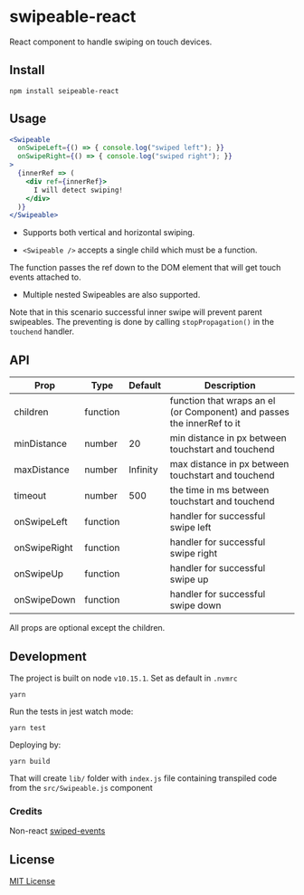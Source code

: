 # swipeable-react

React component to handle swiping on touch devices.

## Install

```
npm install seipeable-react
```

## Usage

```jsx
<Swipeable
  onSwipeLeft={() => { console.log("swiped left"); }}
  onSwipeRight={() => { console.log("swiped right"); }}
>
  {innerRef => (
    <div ref={innerRef}>
      I will detect swiping!
    </div>
  )}
</Swipeable>
```

 - Supports both vertical and horizontal swiping.

 - `<Swipeable />` accepts a single child which must be a function.

 The function passes the ref down to the DOM element that will get touch events attached to.

 - Multiple nested Swipeables are also supported.

 Note that in this scenario successful inner swipe will prevent parent swipeables. The preventing is done by calling `stopPropagation()` in the `touchend` handler.

## API

| Prop          | Type          | Default  | Description |
| ------------- | ------------- | -------- | ----------- |
| children      | function      |          | function that wraps an el (or Component) and passes the innerRef to it |
| minDistance   | number        | 20       | min distance in px between touchstart and touchend |
| maxDistance   | number        | Infinity | max distance in px between touchstart and touchend |
| timeout       | number        | 500      | the time in ms between touchstart and touchend     |
| onSwipeLeft   | function      |          | handler for successful swipe left                  |
| onSwipeRight  | function      |          | handler for successful swipe right                 |
| onSwipeUp     | function      |          | handler for successful swipe up                    |
| onSwipeDown   | function      |          | handler for successful swipe down                  |

 All props are optional except the children.

## Development

The project is built on node `v10.15.1`. Set as default in `.nvmrc`
```
yarn
```

Run the tests in jest watch mode:
```
yarn test
```

Deploying by:
```
yarn build
```
That will create `lib/` folder with `index.js` file containing transpiled code from the `src/Swipeable.js` component

### Credits

Non-react [swiped-events](https://github.com/john-doherty/swiped-events)

## License

[MIT License](LICENSE)
